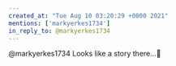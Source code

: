 ```yaml
---
created_at: "Tue Aug 10 03:20:29 +0000 2021"
mentions: ['markyerkes1734']
in_reply_to: @markyerkes1734
---
```


@markyerkes1734 Looks like a story there...🤣